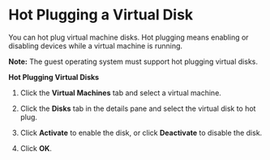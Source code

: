 # Hot Plugging a Virtual Disk

You can hot plug virtual machine disks. Hot plugging means enabling or disabling devices while a virtual machine is running.

**Note:** The guest operating system must support hot plugging virtual disks.

**Hot Plugging Virtual Disks**

1. Click the **Virtual Machines** tab and select a virtual machine.

2. Click the **Disks** tab in the details pane and select the virtual disk to hot plug.

3. Click **Activate** to enable the disk, or click **Deactivate** to disable the disk.

4. Click **OK**.
